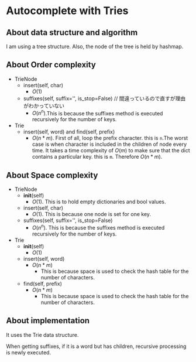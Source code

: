 # Autocomplete with Tries

## About data structure and algorithm

I am using a tree structure.
Also, the node of the tree is held by hashmap.

## About Order complexity
- TrieNode
  - insert(self, char)
    - $O(1)$
  - suffixes(self, suffix='', is_stop=False) // 間違っているので直すが理由がわかっていない
    - $O(n ^ n)$.This is because the suffixes method is executed recursively for the number of keys.
- Trie
  - insert(self, word) and find(self, prefix)
    - $O(n * m)$. First of all, loop the prefix character. this is `n`.The worst case is when character is included in the children of node every time. It takes a time complexity of $O(m)$ to make sure that the dict contains a particular key. this is `m`. Therefore $O(n * m)$.

## About Space complexity
- TrieNode
  - __init__(self)
    - $O(1)$. This is to hold empty dictionaries and bool values.
  - insert(self, char)
    - $O(1)$. This is because one node is set for one key.
  - suffixes(self, suffix='', is_stop=False)
    - $O(n ^ n)$. This is because the suffixes method is executed recursively for the number of keys.
- Trie
  - __init__(self)
    - $O(1)$
  - insert(self, word)
    - $O(n * m)$
      - This is because space is used to check the hash table for the number of characters.
  - find(self, prefix)
    - $O(n * m)$
      - This is because space is used to check the hash table for the number of characters.

## About implementation

It uses the Trie data structure.

When getting suffixes, if it is a word but has children, recursive processing is newly executed.

